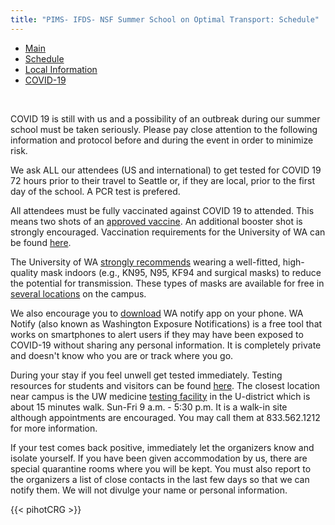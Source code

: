 ```yaml
---
title: "PIMS- IFDS- NSF Summer School on Optimal Transport: Schedule"
---
```


<ul class="nav nav-pills">
  <li class="nav-item">
    <a class="nav-link" href="../">Main</a>
  </li>
  <li class="nav-item">
    <a class="nav-link" href="../schedule">Schedule</a>
  </li>
  <li class="nav-item">
    <a class="nav-link" href="../localinfo">Local Information</a>
  </li>
  <li class="nav-item">
    <a class="nav-link active" href="#">COVID-19</a>
  </li>
</ul>

<br>

COVID 19 is still with us and a possibility of an outbreak during our summer school must be taken seriously. 
Please pay close attention to the following information and protocol before and during the event in order to minimize risk. 

We ask ALL our attendees (US and international) to get tested for COVID 19 72 hours prior to their travel to Seattle or, if they are local, prior to the first day of the school. A PCR test is prefered. 

All attendees must be fully vaccinated against COVID 19 to attended. This means two shots of an [approved vaccine](https://www.cdc.gov/coronavirus/2019-ncov/vaccines/people-vaccinated-abroad.html). An additional booster shot is strongly encouraged. Vaccination requirements for the University of WA can be found [here](https://www.washington.edu/coronavirus/vaccination-requirement/). 

The University of WA [strongly recommends](https://www.ehs.washington.edu/covid-19-prevention-and-response/face-covering-policy) wearing a well-fitted, high-quality mask indoors (e.g., KN95, N95, KF94 and surgical masks) to reduce the potential for transmission. These types of masks are available for free in [several locations](https://www.washington.edu/coronavirus/2022/01/27/where-to-pick-up-free-high-quality-masks-starting-jan-31/) on the campus.

We also encourage you to [download](https://doh.wa.gov/emergencies/covid-19/wa-notify) WA notify app on your phone. WA Notify (also known as Washington Exposure Notifications) is a free tool that works on smartphones to alert users if they may have been exposed to COVID-19 without sharing any personal information. It is completely private and doesn't know who you are or track where you go. 


During your stay if you feel unwell get tested immediately. Testing resources for students and visitors can be found [here](https://www.washington.edu/coronavirus/student-faq/#testloc). The closest location near campus is the UW medicine [testing facility](https://goo.gl/maps/wpRVwHzLtUPTohyr6) in the U-district which is about 15 minutes walk. Sun-Fri 9 a.m. - 5:30 p.m.  It is a walk-in site although appointments are encouraged. You may call them at 833.562.1212 for more information.  

If your test comes back positive, immediately let the organizers know and isolate yourself. If you have been given accommodation by us, there are special quarantine rooms where you will be kept. You must also report to the organizers a list of close contacts in the last few days so that we can notify them. We will not divulge your name or personal information.  


{{< pihotCRG >}}
